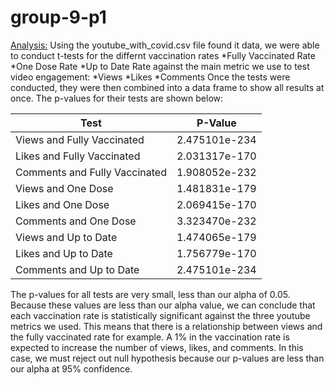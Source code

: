 # group-9-p1

<ins>Analysis:</ins>
Using the youtube_with_covid.csv file found it data, we were able to conduct t-tests for the differnt vaccination rates
*Fully Vaccinated Rate
*One Dose Rate
*Up to Date Rate 
against the main metric we use to test video engagement:
*Views
*Likes
*Comments
Once the tests were conducted, they were then combined into a data frame to show all results at once. The p-values for their tests are shown below:

| Test | P-Value |
| --- | --- | 
| Views and Fully Vaccinated | 2.475101e-234 |
| Likes and Fully Vaccinated | 2.031317e-170 |
| Comments and Fully Vaccinated | 1.908052e-232 |
| Views and One Dose | 1.481831e-179 |
| Likes and One Dose | 2.069415e-170 | 
| Comments and One Dose | 3.323470e-232 | 
| Views and Up to Date | 1.474065e-179 |
| Likes and Up to Date | 1.756779e-170 |
| Comments and Up to Date | 2.475101e-234 |

The p-values for all tests are very small, less than our alpha of 0.05. Because these values are less than our alpha value, we can conclude that each vaccination rate is statistically significant against the three youtube metrics we used. This means that there is a relationship between views and the fully vaccinated rate for example. A 1% in the vaccination rate is expected to increase the number of views, likes, and comments. In this case, we must reject out null hypothesis because our p-values are less than our alpha at 95% confidence.
